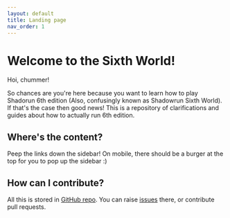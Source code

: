 ```yaml
---
layout: default
title: Landing page
nav_order: 1
---
```


# Welcome to the Sixth World!

Hoi, chummer!

So chances are you're here because you want to learn how to play Shadorun 6th edition (Also, confusingly known as Shadowrun Sixth World). If that's the case then good news! This is a repository of clarifications and guides about how to actually run 6th edition.

## Where's the content?

Peep the links down the sidebar! On mobile, there should be a burger at the top for you to pop up the sidebar :)

## How can I contribute?

All this is stored in [GitHub repo](https://github.com/Nullh/nullh.github.io). You can raise [issues](https://github.com/Nullh/nullh.github.io/issues) there, or contribute pull requests.
